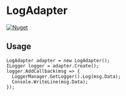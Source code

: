 # LogAdapter
[![Nuget](https://img.shields.io/nuget/v/LogAdapterNet.svg)](https://www.nuget.org/packages/LogAdapterNet/)

## Usage

```
LogAdapter adapter = new LogAdapter();
ILogger logger = adapter.Create();
logger.AddCallback(msg => {
  LoggerManager.GetLogger().Log(msg.Data);
  Console.WriteLine(msg.Data);
});
```
